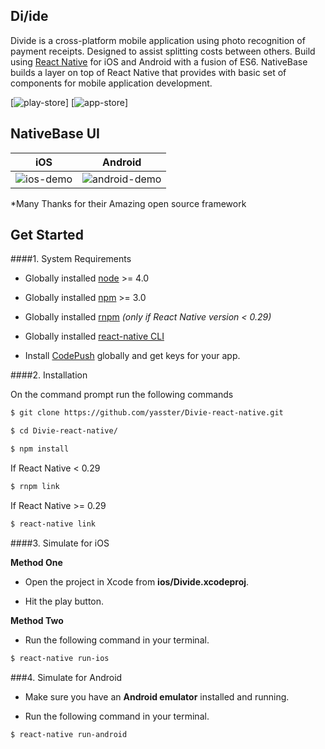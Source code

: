 ## Di\/ide 

Divide is a cross-platform mobile application using photo recognition of payment receipts. Designed to assist splitting costs between others. Build using [React Native](https://facebook.github.io/react-native/) for iOS and Android with a fusion of ES6. NativeBase builds a layer on top of React Native that provides with basic set of components for mobile application development.

[![play-store](https://strapmobile.com/wp-content/uploads/2016/02/google-play-200.png)] [![app-store](https://strapmobile.com/wp-content/uploads/2016/02/app-store-200.png)]

## NativeBase UI

iOS | Android
 :--:| :-----:
 ![ios-demo](./Screenshots/iOS/demo.gif) | ![android-demo](./Screenshots/android/demo.gif)
 *Many Thanks for their Amazing open source framework


## Get Started

####1. System Requirements

* Globally installed [node](https://nodejs.org/en/) >= 4.0

* Globally installed [npm](https://www.npmjs.org/) >= 3.0

* Globally installed [rnpm](https://github.com/rnpm/rnpm) *(only if React Native version < 0.29)*

* Globally installed [react-native CLI](https://facebook.github.io/react-native/docs/getting-started.html)

* Install [CodePush](https://microsoft.github.io/code-push/) globally and get keys for your app.



####2. Installation

On the command prompt run the following commands

```sh
$ git clone https://github.com/yasster/Divie-react-native.git

$ cd Divie-react-native/

$ npm install
```

If React Native < 0.29

```sh
$ rnpm link
```

If React Native >= 0.29

```sh
$ react-native link
```

####3. Simulate for iOS

**Method One**

*	Open the project in Xcode from **ios/Divide.xcodeproj**.

*	Hit the play button.


**Method Two**

*	Run the following command in your terminal.

```sh
$ react-native run-ios
```

###4. Simulate for Android

*	Make sure you have an **Android emulator** installed and running.

*	Run the following command in your terminal.

```sh
$ react-native run-android
```
